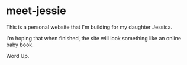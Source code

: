 # meet-jessie

This is a personal website that I'm building for my daughter Jessica.

I'm hoping that when finished, the site will look something like an online baby book.

Word Up.
